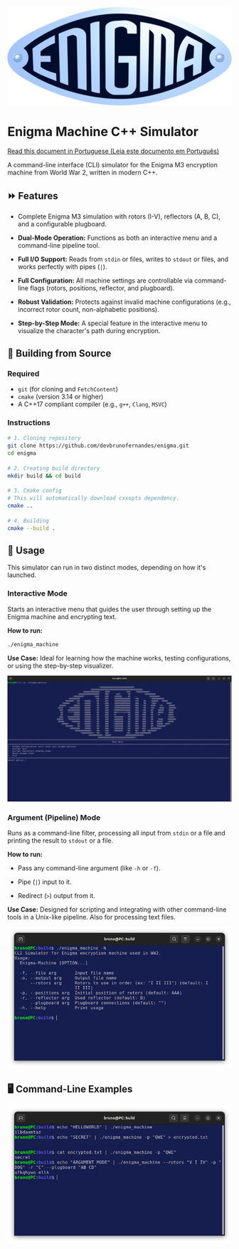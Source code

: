 ![Enigma logo](images/Enigma-logo.png)

# Enigma Machine C++ Simulator

[Read this document in Portuguese (Leia este documento em Português)](./README.pt-br.md)

A command-line interface (CLI) simulator for the Enigma M3 encryption machine from World War 2, written in modern C++.

## ⏩ Features

- Complete Enigma M3 simulation with rotors (I-V), reflectors (A, B, C), and a configurable plugboard.

- **Dual-Mode Operation:** Functions as both an interactive menu and a command-line pipeline tool.

- **Full I/O Support:** Reads from `stdin` or files, writes to `stdout` or files, and works perfectly with pipes (`|`).

- **Full Configuration:** All machine settings are controllable via command-line flags (rotors, positions, reflector, and plugboard).

- **Robust Validation:** Protects against invalid machine configurations (e.g., incorrect rotor count, non-alphabetic positions).

- **Step-by-Step Mode:** A special feature in the interactive menu to visualize the character's path during encryption.

## 🔨 Building from Source

### Required

- `git` (for cloning and `FetchContent`)
- `cmake` (version 3.14 or higher)
- A C++17 compliant compiler (e.g., `g++`, `Clang`, `MSVC`)

### Instructions

``` bash
# 1. Cloning repository
git clone https://github.com/devbrunofernandes/enigma.git
cd enigma

# 2. Creating build directory
mkdir build && cd build

# 3. Cmake config
# This will automatically download cxxopts dependency.
cmake ..

# 4. Building
cmake --build .
```

## 🔌 Usage

This simulator can run in two distinct modes, depending on how it's launched.

### Interactive Mode

Starts an interactive menu that guides the user through setting up the Enigma machine and encrypting text.

**How to run:**

```bash
./enigma_machine
```

**Use Case:** Ideal for learning how the machine works, testing configurations, or using the step-by-step visualizer.

![interactive mode output](images/interactive-mode.png)

### Argument (Pipeline) Mode

Runs as a command-line filter, processing all input from `stdin` or a file and printing the result to `stdout` or a file.

**How to run:**

- Pass any command-line argument (like `-h` or `-f`).

- Pipe (`|`) input to it.

- Redirect (`>`) output from it.

**Use Case:** Designed for scripting and integrating with other command-line tools in a Unix-like pipeline. Also for processing text files.

![usage of help flag](images/help.png)

## 🖥️ Command-Line Examples

![example use for program](images/testing.png)
